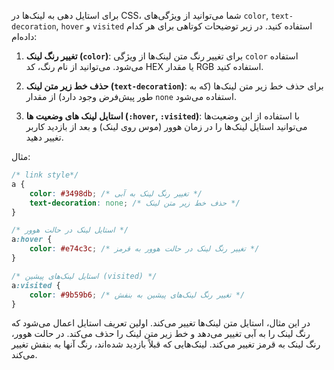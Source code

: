   برای استایل دهی به لینک‌ها در CSS، شما می‌توانید از ویژگی‌های `color`, `text-decoration`, `hover` و `visited` استفاده کنید. در زیر توضیحات کوتاهی برای هر کدام داده‌ام:

1. **تغییر رنگ لینک (`color`)**: برای تغییر رنگ متن لینک‌ها از ویژگی `color` استفاده می‌شود. می‌توانید از نام رنگ، کد HEX یا مقدار RGB استفاده کنید.

2. **حذف خط زیر متن لینک (`text-decoration`)**: برای حذف خط زیر متن لینک‌ها (که به طور پیش‌فرض وجود دارد) از مقدار `none` استفاده می‌شود.

3. **استایل لینک های وضعیت ها (`:hover`, `:visited`)**: با استفاده از این وضعیت‌ها می‌توانید استایل لینک‌ها را در زمان هوور (موس روی لینک) و بعد از بازدید کاربر تغییر دهید.

مثال:

```css
/* link style*/
a {
    color: #3498db; /* تغییر رنگ لینک به آبی */
    text-decoration: none; /* حذف خط زیر متن لینک */
}

/* استایل لینک در حالت هوور */
a:hover {
    color: #e74c3c; /* تغییر رنگ لینک در حالت هوور به قرمز */
}

/* استایل لینک‌های پیشین (visited) */
a:visited {
    color: #9b59b6; /* تغییر رنگ لینک‌های پیشین به بنفش */
}
```

در این مثال، استایل متن لینک‌ها تغییر می‌کند. اولین تعریف استایل اعمال می‌شود که رنگ لینک را به آبی تغییر می‌دهد و خط زیر متن لینک را حذف می‌کند. در حالت هوور، رنگ لینک به قرمز تغییر می‌کند. لینک‌هایی که قبلاً بازدید شده‌اند، رنگ آنها به بنفش تغییر می‌کند.
